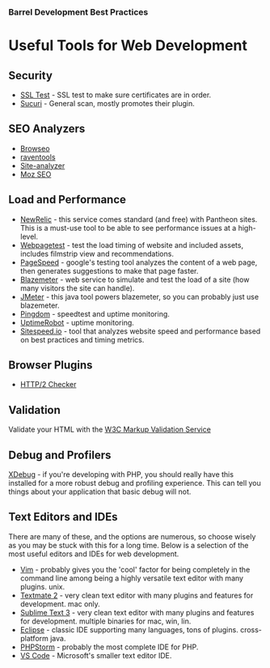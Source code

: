 ### Barrel Development Best Practices

# Useful Tools for Web Development

## Security
- [SSL Test](https://www.ssllabs.com/ssltest/) - SSL test to make sure certificates are in order.
- [Sucuri](https://sitecheck.sucuri.net/) - General scan, mostly promotes their plugin.

## SEO Analyzers
- [Browseo](http://www.browseo.net/)
- [raventools](https://raventools.com/)
- [Site-analyzer](https://www.site-analyzer.com)
- [Moz SEO](https://moz.com/tools/crawl-test)

## Load and Performance
- [NewRelic](https://newrelic.com/) - this service comes standard (and free) with Pantheon sites. This is a must-use tool to be able to see performance issues at a high-level.
- [Webpagetest](https://www.webpagetest.org/) - test the load timing of website and included assets, includes filmstrip view and recommendations.
- [PageSpeed](https://developers.google.com/speed/pagespeed/insights/) - google's testing tool analyzes the content of a web page, then generates suggestions to make that page faster.
- [Blazemeter](https://www.blazemeter.com/) - web service to simulate and test the load of a site (how many visitors the site can handle).
- [JMeter](http://jmeter.apache.org/) - this java tool powers blazemeter, so you can probably just use blazemeter.
- [Pingdom](https://tools.pingdom.com/#!/) - speedtest and uptime monitoring.
- [UptimeRobot](https://uptimerobot.com/) - uptime monitoring.
- [Sitespeed.io](https://www.sitespeed.io/) - tool that analyzes website speed and performance based on best practices and timing metrics.

## Browser Plugins
- [HTTP/2 Checker](https://chrome.google.com/webstore/detail/http2-and-spdy-indicator/mpbpobfflnpcgagjijhmgnchggcjblin?hl=en)

## Validation
Validate your HTML with the [W3C Markup Validation Service](https://validator.w3.org/)

## Debug and Profilers
[XDebug](https://xdebug.org/) - if you're developing with PHP, you should really have this installed for a more robust debug and profiling experience. This can tell you things about your application that basic debug will not.

## Text Editors and IDEs
There are many of these, and the options are numerous, so choose wisely as you may be stuck with this for a long time. Below is a selection of the most useful editors and IDEs for web development.

- [Vim](http://www.vim.org/) - probably gives you the 'cool' factor for being completely in the command line among being a highly versatile text editor with many plugins. unix.
- [Textmate 2](https://macromates.com/download) - very clean text editor with many plugins and features for development. mac only.
- [Sublime Text 3](https://www.sublimetext.com/3) - very clean text editor with many plugins and features for development. multiple binaries for mac, win, lin.
- [Eclipse](https://eclipse.org/pdt/) - classic IDE supporting many languages, tons of plugins. cross-platform java.
- [PHPStorm](http://www.jetbrains.com/phpstorm/) - probably the most complete IDE for PHP.
- [VS Code](https://code.visualstudio.com/) - Microsoft's smaller text editor IDE.
